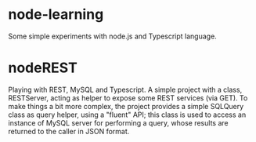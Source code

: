 # node-learning
Some simple experiments with node.js and Typescript language.

# nodeREST
Playing with REST, MySQL and Typescript.
A simple project with a class, RESTServer, acting as helper to expose some REST services (via GET). To make things a bit more complex, the project provides a simple SQLQuery class as query helper, using a "fluent" API; this class is used to access an instance of MySQL server for performing a query, whose results are returned to the caller in JSON format.
